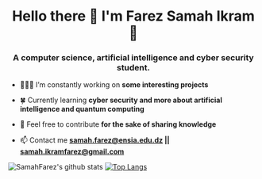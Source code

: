 <h1 align="center">Hello there 👋 I'm Farez Samah Ikram 🍂</h1>
<h3 align="center">A computer science, artificial intelligence and cyber security student.</h3>

- 👩🏻‍💻 I’m constantly working on **some interesting projects**

- 🍀 Currently learning **cyber security and more about artificial intelligence and quantum computing**

- 📝 Feel free to contribute **for the sake of sharing knowledge**

- 📫 Contact me **samah.farez@ensia.edu.dz || samah.ikramfarez@gmail.com**


<!-- This will place the images next to eachother -->
![SamahFarez's github stats](https://github-readme-stats.vercel.app/api?username=samahfarez&show_icons=true&theme=radical)
[![Top Langs](https://github-readme-stats.vercel.app/api/top-langs/?username=samahfarez&langs_count=8&layout=compact&theme=radical)](https://github.com/anuraghazra/github-readme-stats)
